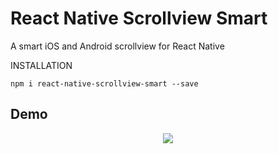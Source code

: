 # React Native Scrollview Smart
A smart iOS and Android scrollview for React Native

INSTALLATION

```shell
npm i react-native-scrollview-smart --save
```

## Demo
<p align="center">
  <img src ="https://raw.githubusercontent.com/sarovin/react-native-prefix-picker/master/Demo.gif" />
</p>
